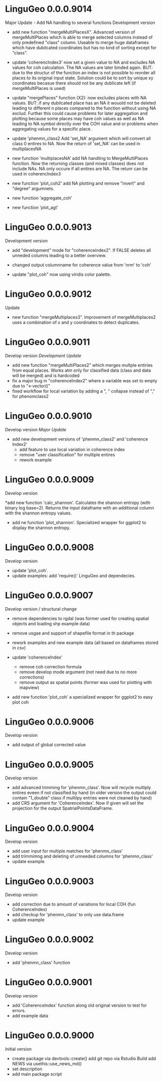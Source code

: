 # LinguGeo 0.0.0.9014
Major Update - Add NA handling to several functions
Development version

* add new function "mergeMultiPlacesX". Advanced version of mergeMultiPlaces which is able to merge selected columns instead of only predefined "class" column. Useable to merge huge dataframes which have dubilcated coordinates but has no kind of sorting except for "class".

* update 'coherencIndex3' 
now set a given value to NA and excludes NA values for coh calculation. The NA values are later binded again. BUT: due to the structur of the function an index is not possible to reorder all places to its original input state. Solution could be to sort by unique xy coordinates becasue there should not be any dublicate left (if mergeMultiPlaces is used)

* update "mergePlaces" function (X2): now excludes places with NA values. BUT: if any dubilcated place has an NA it wouold not be deleted leading to different n places compared to the function without using NA exclud. Further this could cause problems for later aggregation and plotting because some places may have coh values as well as NA leading to NA symbol directly over the COH value and or problems when aggregating values for a specific place.

* update 'phenmn_class2
Add 'set_NA' argument which will convert all class 0 entires to NA. Now the return of 'set_NA' can be used in multiplacesNA

* new function 'multiplacesNA'
add NA handling to MergeMultiPlaces function. Now the returning classes (and mixed classes) does not include NAs. NA only occure if all entires are NA. The retunr can be used in coherencIndex3

* new function 'plot_coh2'
add NA plotting and remove "invert" and "degree" argumnets.

* new function 'aggregate_coh'

* new function 'plot_agt'

# LinguGeo 0.0.0.9013
Development version

* add "development" mode for "coherenceindex2". If FALSE deletes all unneded columns leading to a better overview.
* changed output columnname for coherence value from 'nrm' to 'coh'

* update "plot_coh" now using viridis color palette.

# LinguGeo 0.0.0.9012
Update

* new function "mergeMultiplaces3". Improvement of mergeMultiplaces2 uses a combination of x and y coordinates to detect duplicates.

# LinguGeo 0.0.0.9011
Develop version
*Development Update*

* add new function "mergeMultiPlaces2" which merges multple entiries from equal places. Works atm only for classified data (class and data will be merged) and is hardcoded
* fix a major bug in "coherenceIndex2" where a variable was set to empty due to "<-vector()"
* fixed workflow for local variation by adding a ", " collapse instead of "," for phenomclass2

# LinguGeo 0.0.0.9010
Develop version
*Major Update*

* add new development versions of 'phenmn_class2' and 'coherence Index2'
  - add feature to use local variation in coherence index
  - remove "user classification" for multiple entires
  - rework example
  
# LinguGeo 0.0.0.9009
Develop version

*add new function 'calc_shannon'. Calculates the shannon entropy (with binary log base=2). Returns the input dataframe with an additional column with the shannon entropy values.

* add ne function 'plot_shannon'. Specialized wrapper for ggplot2 to display the shannon entropy.

# LinguGeo 0.0.0.9008
Develop version

* update 'plot_coh'.
* update examples: add 'require()' LinguGeo and dependecies.

# LinguGeo 0.0.0.9007
Develop version / structural change

* remove dependencies to rgdal (was former used for creating spatial objects and loading shp example data) 
* remove usgae and support of shapefile format in th package
* rework examples and new example data (all based on dataframes stored in csv)

* update 'coherenceIndex'
  - remove coh correction formula
  - remove develop mode argument (not need due to no more corrections)
  - remove output as spatial points (former was used for plotting with mapview)
  
* add new function 'plot_coh' a specialized wrapper for ggplot2 to easy plot coh

# LinguGeo 0.0.0.9006
Develop version

* add output of global corrected value

# LinguGeo 0.0.0.9005
Develop version

* add advanced trimming for 'phenmn_class'. Now will recycle multiply entires eveen if not classified by hand (in older version the output could contain "1_double" class if multilpy entries were not cleaned by hand)
* add CRS argument for 'CoherenceIndex'. Now if given will set the projection for the output              SpatrialPointsDataFrame.

# LinguGeo 0.0.0.9004
Develop version

* add user input for multiple matches for 'phenmn_class'
* add trimmimng and deleting of unneeded columns for 'phenmn_class'
* update example

# LinguGeo 0.0.0.9003
Develop version

* add correction due to amount of variations for local COH (fun CoherenceIndex)
* add checkup for 'phenmn_class' to only use data.frame
* update example

# LinguGeo 0.0.0.9002
Develop version

* add 'phenmn_class' function

# LinguGeo 0.0.0.9001
Develop version

* add 'CoherenceIndex' function along old original version to test for errors.
* add example data

# LinguGeo 0.0.0.9000
Initial version

* create package via devtools::create()
add git repo via Rstudio Build
add NEWS via usethis::use_news_md()
* set description
* add main package script
